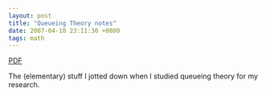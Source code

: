```yaml
---
layout: post
title: "Queueing Theory notes"
date: 2007-04-10 23:11:30 +0800
tags: math
---
```


[PDF](/img/queueing.pdf)

The (elementary) stuff I jotted down when I studied queueing theory for my research.
